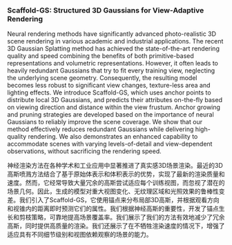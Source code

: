 ### Scaffold-GS: Structured 3D Gaussians for View-Adaptive Rendering

Neural rendering methods have significantly advanced photo-realistic 3D scene rendering in various academic and industrial applications. The recent 3D Gaussian Splatting method has achieved the state-of-the-art rendering quality and speed combining the benefits of both primitive-based representations and volumetric representations. However, it often leads to heavily redundant Gaussians that try to fit every training view, neglecting the underlying scene geometry. Consequently, the resulting model becomes less robust to significant view changes, texture-less area and lighting effects. We introduce Scaffold-GS, which uses anchor points to distribute local 3D Gaussians, and predicts their attributes on-the-fly based on viewing direction and distance within the view frustum. Anchor growing and pruning strategies are developed based on the importance of neural Gaussians to reliably improve the scene coverage. We show that our method effectively reduces redundant Gaussians while delivering high-quality rendering. We also demonstrates an enhanced capability to accommodate scenes with varying levels-of-detail and view-dependent observations, without sacrificing the rendering speed.

神经渲染方法在各种学术和工业应用中显著推进了真实感3D场景渲染。最近的3D高斯喷溅方法结合了基于原始体表示和体积表示的优势，实现了最新的渲染质量和速度。然而，它经常导致大量冗余的高斯尝试适应每个训练视图，而忽视了潜在的场景几何。因此，生成的模型对重大视图变化、无纹理区域和光照效果的鲁棒性变差。我们引入了Scaffold-GS，它使用锚点来分布局部3D高斯，并根据观看方向和视锥内的距离即时预测它们的属性。我们根据神经高斯的重要性，开发了锚点生长和剪枝策略，可靠地提高场景覆盖率。我们展示了我们的方法有效地减少了冗余高斯，同时提供高质量的渲染。我们还展示了在不牺牲渲染速度的情况下，增强了适应具有不同细节级别和视图依赖观察的场景的能力。
